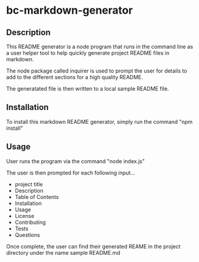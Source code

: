 # bc-markdown-generator

## Description

This README generator is a node program that runs in the command line as a user helper tool to help quickly generate project README files in markdown.

The node package called inquirer is used to prompt the user for details to add to the different sections for a high quality README.

The generatated file is then written to a local sample README file.

## Installation

To install this markdown README generator, simply run the command "npm install"

## Usage

User runs the program via the command "node index.js"

The user is then prompted for each following input...

- project title
- Description
- Table of Contents
- Installation
- Usage
- License
- Contributing
- Tests
- Questions

Once complete, the user can find their generated REAME in the project directory under the name sample README.md
